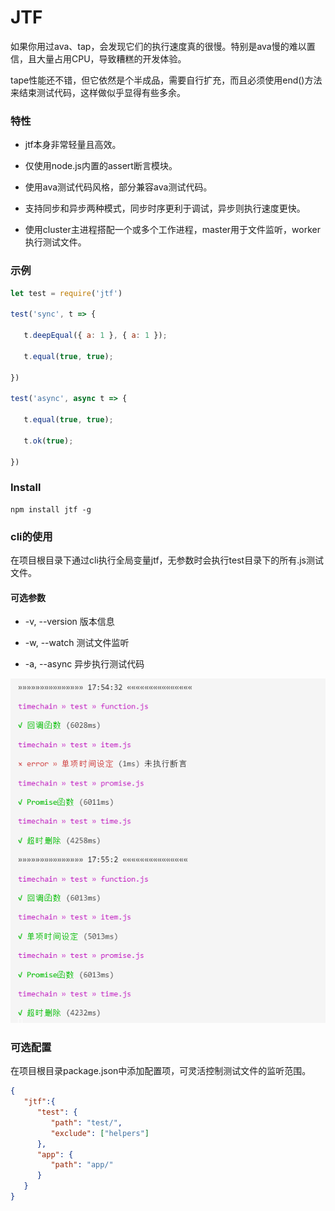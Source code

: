 # JTF

如果你用过ava、tap，会发现它们的执行速度真的很慢。特别是ava慢的难以置信，且大量占用CPU，导致糟糕的开发体验。

tape性能还不错，但它依然是个半成品，需要自行扩充，而且必须使用end()方法来结束测试代码，这样做似乎显得有些多余。


### 特性

* jtf本身非常轻量且高效。

* 仅使用node.js内置的assert断言模块。

* 使用ava测试代码风格，部分兼容ava测试代码。

* 支持同步和异步两种模式，同步时序更利于调试，异步则执行速度更快。

* 使用cluster主进程搭配一个或多个工作进程，master用于文件监听，worker执行测试文件。

### 示例

```js
let test = require('jtf')

test('sync', t => {

   t.deepEqual({ a: 1 }, { a: 1 });

   t.equal(true, true);

})

test('async', async t => {

   t.equal(true, true);

   t.ok(true);

})
```

### Install

```
npm install jtf -g
```


### cli的使用

在项目根目录下通过cli执行全局变量jtf，无参数时会执行test目录下的所有.js测试文件。

#### 可选参数

* -v, --version 版本信息

* -w, --watch 测试文件监听

* -a, --async 异步执行测试代码

<img src="demo.png">

### 可选配置

在项目根目录package.json中添加配置项，可灵活控制测试文件的监听范围。

```json
{
   "jtf":{
      "test": {
         "path": "test/",
         "exclude": ["helpers"]
      },
      "app": {
         "path": "app/"
      }
   }
}
```